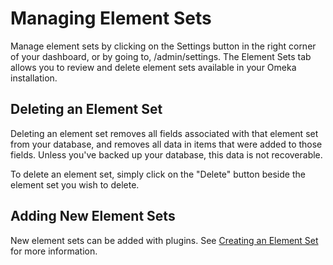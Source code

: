 Managing Element Sets
=====================


Manage element sets by clicking on the Settings button in the right
corner of your dashboard, or by going to, /admin/settings. The Element
Sets tab allows you to review and delete element sets available in your
Omeka installation.

Deleting an Element Set
---------------------------------------------------------------------------------------

Deleting an element set removes all fields associated with that element
set from your database, and removes all data in items that were added to
those fields. Unless you've backed up your database, this data is not
recoverable.

To delete an element set, simply click on the "Delete" button beside the
element set you wish to delete.

Adding New Element Sets
---------------------------------------------------------------------------------------

New element sets can be added with plugins. See [Creating an Element
Set](Creating_an_Element_Set.html "Creating an Element Set") for more
information.
